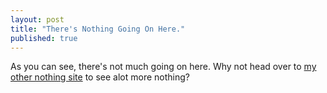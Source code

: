 ```yaml
---
layout: post
title: "There's Nothing Going On Here."
published: true
---
```


As you can see, there's not much going on here.
Why not head over to [my other nothing site](ksteinfe.com) to see alot more nothing?

